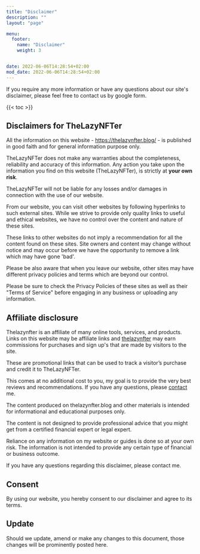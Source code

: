 ```yaml
---
title: "Disclaimer"
description: ""
layout: "page"

menu:
  footer:
    name: "Disclaimer"
    weight: 3


date: 2022-06-06T14:28:54+02:00
mod_date: 2022-06-06T14:28:54+02:00
---
```

If you require any more information or have any questions about our site's disclaimer, please feel free to contact us by google form.

{{< toc >}}

## Disclaimers for TheLazyNFTer

All the information on this website - https://thelazynfter.blog/ - is published in good faith and for general information purpose only.

TheLazyNFTer does not make any warranties about the completeness, reliability and accuracy of this information. Any action you take upon the information you find on this website (TheLazyNFTer), is strictly at **your own risk**.

TheLazyNFTer will not be liable for any losses and/or damages in connection with the use of our website.

From our website, you can visit other websites by following hyperlinks to such external sites. While we strive to provide only quality links to useful and ethical websites, we have no control over the content and nature of these sites.

These links to other websites do not imply a recommendation for all the content found on these sites. Site owners and content may change without notice and may occur before we have the opportunity to remove a link which may have gone 'bad'.

Please be also aware that when you leave our website, other sites may have different privacy policies and terms which are beyond our control.

Please be sure to check the Privacy Policies of these sites as well as their "Terms of Service" before engaging in any business or uploading any information.

## Affiliate disclosure

Thelazynfter is an affiliate of many online tools, services, and products. Links on this website may be affiliate links and [thelazynfter](/) may earn commissions for purchases and sign up's that are made by visitors to the site.

These are promotional links that can be used to track a visitor’s purchase and credit it to TheLazyNFTer.

This comes at no additional cost to you, my goal is to provide the very best reviews and recommendations. If you have any questions, please [contact](/contact/) me.

The content produced on thelazynfter.blog and other materials is intended for informational and educational purposes only.

The content is not designed to provide professional advice that you might get from a certified financial expert or legal expert.

Reliance on any information on my website or guides is done so at your own risk. The information is not intended to provide any certain type of financial or business outcome.

If you have any questions regarding this disclaimer, please contact me.

## Consent

By using our website, you hereby consent to our disclaimer and agree to its terms.

## Update

Should we update, amend or make any changes to this document, those changes will be prominently posted here.
